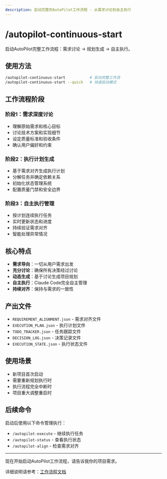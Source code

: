 ```yaml
---
description: 启动完整的AutoPilot工作流程 - 从需求讨论到自主执行
---
```


# /autopilot-continuous-start
启动AutoPilot完整工作流程：需求讨论 → 规划生成 → 自主执行。

## 使用方法
```bash
/autopilot-continuous-start           # 启动完整工作流
/autopilot-continuous-start --quick   # 快速启动模式
```

## 工作流程阶段

### 阶段1：需求深度讨论
- 理解原始需求和核心目标
- 讨论技术方案和实现细节
- 设定质量标准和验收条件
- 确认用户偏好和约束

### 阶段2：执行计划生成
- 基于需求对齐生成执行计划
- 分解任务并确定依赖关系
- 初始化状态管理系统
- 配置质量门禁和安全边界

### 阶段3：自主执行管理
- 按计划连续执行任务
- 实时更新状态和进度
- 持续验证需求对齐
- 智能处理异常情况

## 核心特点
- **需求导向**：一切从用户需求出发
- **充分讨论**：确保所有决策经过讨论
- **动态生成**：基于讨论生成项目规划
- **自主执行**：Claude Code完全自主管理
- **持续对齐**：保持与需求的一致性

## 产出文件
- `REQUIREMENT_ALIGNMENT.json` - 需求对齐文件
- `EXECUTION_PLAN.json` - 执行计划文件
- `TODO_TRACKER.json` - 任务跟踪文件
- `DECISION_LOG.json` - 决策记录文件
- `EXECUTION_STATE.json` - 执行状态文件

## 使用场景
- 新项目首次启动
- 需要重新规划执行时
- 执行流程完全中断时
- 项目重大调整重启时

## 后续命令
启动后使用以下命令管理执行：
- `/autopilot-execute` - 继续执行任务
- `/autopilot-status` - 查看执行状态
- `/autopilot-align` - 检查需求对齐

---

现在开始启动AutoPilot工作流程，请告诉我你的项目需求。

详细说明请参考：[工作流程文档](../docs/workflow.md)